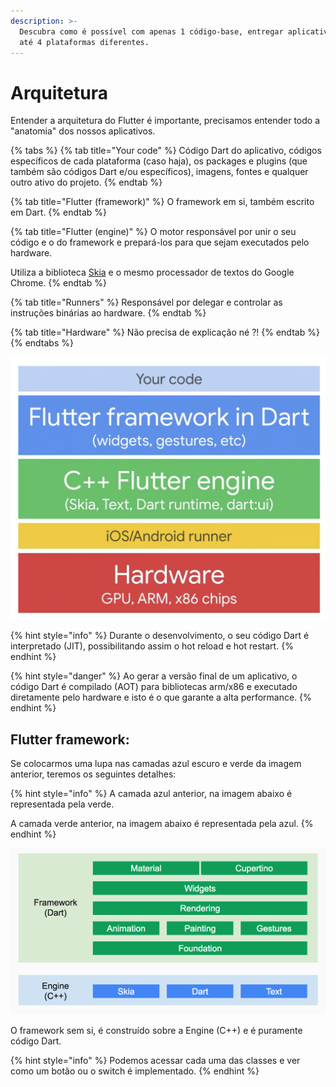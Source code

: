 ```yaml
---
description: >-
  Descubra como é possível com apenas 1 código-base, entregar aplicativos para
  até 4 plataformas diferentes.
---
```


# Arquitetura

Entender a arquitetura do Flutter é importante, precisamos entender todo a "anatomia" dos nossos aplicativos.

{% tabs %}
{% tab title="Your code" %}
Código Dart do aplicativo, códigos específicos de cada plataforma \(caso haja\), os packages e plugins \(que também são códigos Dart e/ou específicos\), imagens, fontes e qualquer outro ativo do projeto.
{% endtab %}

{% tab title="Flutter \(framework\)" %}
O framework em si, também escrito em Dart. 
{% endtab %}

{% tab title="Flutter \(engine\)" %}
O motor responsável por unir o seu código e o do framework e prepará-los para que sejam executados pelo hardware.

Utiliza a biblioteca [Skia](https://skia.org) e o mesmo processador de textos do Google Chrome.
{% endtab %}

{% tab title="Runners" %}
Responsável por delegar e controlar as instruções binárias ao hardware.
{% endtab %}

{% tab title="Hardware" %}
Não precisa de explicação né ?!
{% endtab %}
{% endtabs %}

![](.gitbook/assets/dart-arquitetura.png)

{% hint style="info" %}
Durante o desenvolvimento, o seu código Dart é interpretado \(JIT\), possibilitando assim o hot reload e hot restart.
{% endhint %}

{% hint style="danger" %}
Ao gerar a versão final de um aplicativo, o código Dart é compilado \(AOT\) para bibliotecas arm/x86 e executado diretamente pelo hardware e isto é o que garante a alta performance.
{% endhint %}

## Flutter framework:

Se colocarmos uma lupa nas camadas azul escuro e verde da imagem anterior, teremos os seguintes detalhes:

{% hint style="info" %}
A camada azul anterior, na imagem abaixo é representada pela verde. 

A camada verde anterior, na imagem abaixo é representada pela azul.
{% endhint %}

![](.gitbook/assets/0-neejq8pwkitj8emf..png)

O framework sem si, é construído sobre a Engine \(C++\) e é puramente código Dart. 

{% hint style="info" %}
Podemos acessar cada uma das classes e ver como um botão ou o switch é implementado.
{% endhint %}

